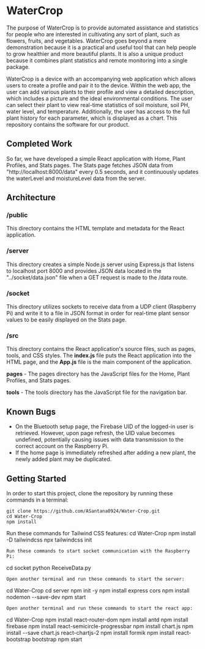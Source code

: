 # WaterCrop
The purpose of WaterCrop is to provide automated assistance and statistics for people who are interested in cultivating any sort of plant, such as flowers, fruits, and vegetables. WaterCrop goes beyond a mere demonstration because it is a practical and useful tool that can help people to grow healthier and more beautiful plants. It is also a unique product because it combines plant statistics and remote monitoring into a single package.

WaterCrop is a device with an accompanying web application which allows users to create a profile and pair it to the device. Within the web app, the user can add various plants to their profile and view a detailed description, which includes a picture and the ideal environmental conditions. The user can select their plant to view real-time statistics of soil moisture, soil PH, water level, and temperature. Additionally, the user has access to the full plant history for each parameter, which is displayed as a chart. This repository contains the software for our product.

## Completed Work
So far, we have developed a simple React application with Home, Plant Profiles, and Stats pages. The Stats page fetches JSON data from "http://localhost:8000/data" every 0.5 seconds, and it continuously updates the waterLevel and moistureLevel data from the server.

## Architecture
### /public
This directory contains the HTML template and metadata for the React application.

### /server
This directory creates a simple Node.js server using Express.js that listens to localhost port 8000 and provides JSON data located in the "../socket/data.json" file when a GET request is made to the /data route.

### /socket
This directory utilizes sockets to receive data from a UDP client (Raspberry Pi) and write it to a file in JSON format in order for real-time plant sensor values to be easily displayed on the Stats page.

### /src
This directory contains the React application's source files, such as pages, tools, and CSS styles.
The **index.js** file puts the React application into the HTML page, and the **App.js** file is the main component of the application.

**pages** - The pages directory has the JavaScript files for the Home, Plant Profiles, and Stats pages. 

**tools** - The tools directory has the JavaScript file for the navigation bar.

## Known Bugs
- On the Bluetooth setup page, the Firebase UID of the logged-in user is retrieved. However, upon page refresh, the UID value becomes undefined, potentially causing issues with data transmission to the correct account on the Raspberry Pi.
- If the home page is immediately refreshed after adding a new plant, the newly added plant may be duplicated.

## Getting Started
In order to start this project, clone the repository by running these commands in a terminal:
```
git clone https://github.com/ASantana0924/Water-Crop.git
cd Water-Crop
npm install
```
Run these commands for Tailwind CSS features:
cd Water-Crop
npm install -D tailwindcss
npx tailwindcss init
```
Run these commands to start socket communication with the Raspberry Pi:
```
cd socket
python ReceiveData.py
```
Open another terminal and run these commands to start the server:
```
cd Water-Crop
cd server
npm init -y
npm install express cors
npm install nodemon --save-dev
npm start
```
Open another terminal and run these commands to start the react app:
```
cd Water-Crop
npm install react-router-dom
npm install antd
npm install firebase
npm install react-semicircle-progressbar
npm install chart.js
npm install --save chart.js react-chartjs-2
npm install formik
npm install react-bootstrap bootstrap
npm start
```
